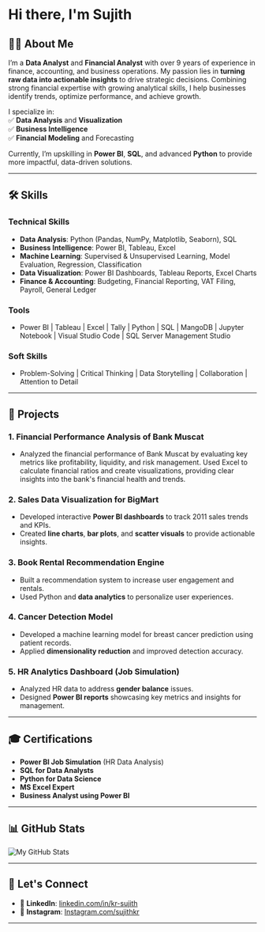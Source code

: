 # Hi there, I'm Sujith 

## 👨‍💻 About Me  
I’m a **Data Analyst** and **Financial Analyst** with over 9 years of experience in finance, accounting, and business operations. My passion lies in **turning raw data into actionable insights** to drive strategic decisions. Combining strong financial expertise with growing analytical skills, I help businesses identify trends, optimize performance, and achieve growth.  

I specialize in:  
✅ **Data Analysis** and **Visualization**  
✅ **Business Intelligence**  
✅ **Financial Modeling** and Forecasting  

Currently, I’m upskilling in **Power BI**, **SQL**, and advanced **Python** to provide more impactful, data-driven solutions.  

---

## 🛠️ Skills  

### **Technical Skills**  
- **Data Analysis**: Python (Pandas, NumPy, Matplotlib, Seaborn), SQL  
- **Business Intelligence**: Power BI, Tableau, Excel  
- **Machine Learning**: Supervised & Unsupervised Learning, Model Evaluation, Regression, Classification  
- **Data Visualization**: Power BI Dashboards, Tableau Reports, Excel Charts  
- **Finance & Accounting**: Budgeting, Financial Reporting, VAT Filing, Payroll, General Ledger

### **Tools**  
- Power BI | Tableau | Excel | Tally | Python | SQL | MangoDB | Jupyter Notebook | Visual Studio Code | SQL Server Management Studio

### **Soft Skills**  
- Problem-Solving | Critical Thinking | Data Storytelling | Collaboration | Attention to Detail  

---

## 💼 Projects  

### **1. Financial Performance Analysis of Bank Muscat**  
- Analyzed the financial performance of Bank Muscat by evaluating key metrics like profitability, liquidity, and risk management. Used Excel to calculate financial ratios and create visualizations, providing clear insights into the bank's financial health and trends. 

### **2. Sales Data Visualization for BigMart**  
- Developed interactive **Power BI dashboards** to track 2011 sales trends and KPIs.  
- Created **line charts**, **bar plots**, and **scatter visuals** to provide actionable insights.  

### **3. Book Rental Recommendation Engine**  
- Built a recommendation system to increase user engagement and rentals.  
- Used Python and **data analytics** to personalize user experiences.  

### **4. Cancer Detection Model**  
- Developed a machine learning model for breast cancer prediction using patient records.  
- Applied **dimensionality reduction** and improved detection accuracy.  

### **5. HR Analytics Dashboard (Job Simulation)**  
- Analyzed HR data to address **gender balance** issues.  
- Designed **Power BI reports** showcasing key metrics and insights for management.  

---

## 🎓 Certifications  

- **Power BI Job Simulation** (HR Data Analysis)  
- **SQL for Data Analysts**  
- **Python for Data Science**
- **MS Excel Expert**
- **Business Analyst using Power BI**

---

## 📊 GitHub Stats  

![My GitHub Stats](https://github-readme-stats.vercel.app/api?username=Sujith-KR&show_icons=true&theme=default)  

---

## 🤝 Let's Connect  

- 💼 **LinkedIn**: [linkedin.com/in/kr-sujith](https://www.linkedin.com/in/kr-sujith)
- 💼 **Instagram**: [Instagram.com/sujithkr](https://www.instagram.com/sujitkr)    

---  
